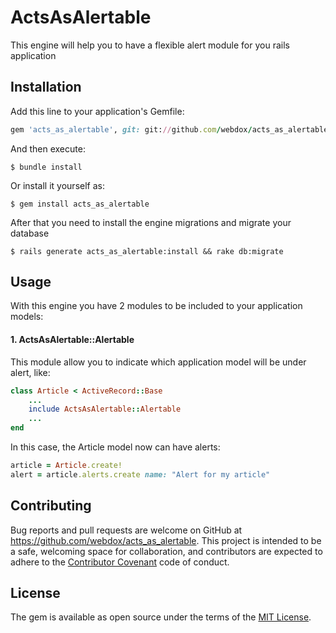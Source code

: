 # ActsAsAlertable
This engine will help you to have a flexible alert module for you rails application

## Installation

Add this line to your application's Gemfile:

```ruby
gem 'acts_as_alertable', git: git://github.com/webdox/acts_as_alertable
```

And then execute:

    $ bundle install

Or install it yourself as:

    $ gem install acts_as_alertable

After that you need to install the engine migrations and migrate your database

	$ rails generate acts_as_alertable:install && rake db:migrate

## Usage

With this engine you have 2 modules to be included to your application models:

#### 1. ActsAsAlertable::Alertable
This module allow you to indicate which application model will be under alert, like:
```ruby
class Article < ActiveRecord::Base
	...
	include ActsAsAlertable::Alertable
	...
end

```
In this case, the Article model now can have alerts:

```ruby
article = Article.create!
alert = article.alerts.create name: "Alert for my article"
```


## Contributing

Bug reports and pull requests are welcome on GitHub at https://github.com/webdox/acts_as_alertable. This project is intended to be a safe, welcoming space for collaboration, and contributors are expected to adhere to the [Contributor Covenant](contributor-covenant.org) code of conduct.


## License

The gem is available as open source under the terms of the [MIT License](http://opensource.org/licenses/MIT).
